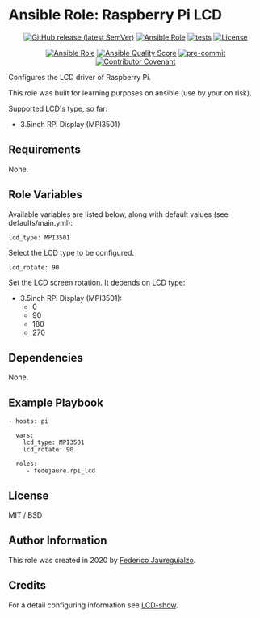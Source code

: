 Ansible Role: Raspberry Pi LCD
==============================

<div align="center">

[![GitHub release (latest SemVer)](https://img.shields.io/github/v/release/fedejaure/ansible-role-rpi-lcd?logo=github)](https://github.com/fedejaure/ansible-role-rpi-lcd/releases)
[![Ansible Role](https://img.shields.io/ansible/role/50495)](https://galaxy.ansible.com/fedejaure/rpi_lcd)
[![tests](https://github.com/fedejaure/ansible-role-rpi-lcd/actions/workflows/tests.yml/badge.svg)](https://github.com/fedejaure/ansible-role-rpi-lcd/actions/workflows/tests.yml)
[![License](https://img.shields.io/badge/license-MIT-brightgreen)](https://opensource.org/licenses/MIT)

[![Ansible Role](https://img.shields.io/ansible/role/d/50495)](https://galaxy.ansible.com/fedejaure/rpi_lcd)
[![Ansible Quality Score](https://img.shields.io/ansible/quality/50495)](https://galaxy.ansible.com/fedejaure/rpi_lcd)
[![pre-commit](https://img.shields.io/badge/pre--commit-enabled-brightgreen?logo=pre-commit&logoColor=white)](https://github.com/pre-commit/pre-commit)
[![Contributor Covenant](https://img.shields.io/badge/Contributor%20Covenant-2.0-4baaaa.svg)](https://www.contributor-covenant.org/version/2/0/code_of_conduct/)

</div>

Configures the LCD driver of Raspberry Pi.

This role was built for learning purposes on ansible (use by your on risk).

Supported LCD's type, so far:

  * 3.5inch RPi Display (MPI3501)

Requirements
------------

None.

Role Variables
--------------

Available variables are listed below, along with default values (see defaults/main.yml):

    lcd_type: MPI3501

Select the LCD type to be configured.

    lcd_rotate: 90

Set the LCD screen rotation. It depends on LCD type:

  * 3.5inch RPi Display (MPI3501):
    - 0
    - 90
    - 180
    - 270

Dependencies
------------

None.

Example Playbook
----------------

    - hosts: pi

      vars:
        lcd_type: MPI3501
        lcd_rotate: 90

      roles:
         - fedejaure.rpi_lcd

License
-------

MIT / BSD

Author Information
------------------

This role was created in 2020 by [Federico Jaureguialzo][fedejaure].

Credits
-------

For a detail configuring information see [LCD-show][LCD-show].


[fedejaure]: https://github.com/fedejaure
[LCD-show]: https://github.com/goodtft/LCD-show
